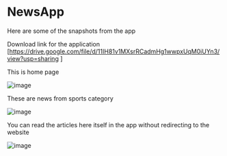 # NewsApp

Here are some of the snapshots from the app

Download link for the application [https://drive.google.com/file/d/11IH81v1MXsrRCadmHg1wwpxUqM0iUYn3/view?usp=sharing
]

This is home page



![image](https://github.com/icyflame0007/NewsApp/assets/129135376/e2fcf927-934e-4ea0-b5ed-b0cb5339c560)  

These are news from sports category




![image](https://github.com/icyflame0007/NewsApp/assets/129135376/191157cf-4bd6-4f56-bb56-12535d049fd7)



You can read the articles here itself in the app without redirecting to the website



![image](https://github.com/icyflame0007/NewsApp/assets/129135376/b152b680-ad83-4b10-a177-30e96b63baec)




